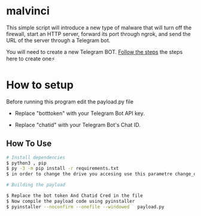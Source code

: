 # malvinci
This simple script will introduce a new type of malware that will turn off the firewall, start an HTTP server, forward its port through ngrok, and send the URL of the server through a Telegram bot.


You will need to create a new Telegram BOT. [Follow the steps](https://core.telegram.org/bots#6-botfather) the steps here to create one⚡

# How to setup

Before running this program edit the payload.py file

* Replace "botttoken" with your Telegram Bot API key.

* Replace "chatid" with your Telegram Bot's Chat ID.

## How To Use 

```bash
# Install dependencies 
$ python3 , pip
$ py -3 -m pip install -r requirements.txt
$ in order to change the drive you accesing use this parametre change_drive?drive=$Drive

# Building the payload

$ Replace the bot token And Chatid Cred in the file
$ Now compile the payload code using pyinstaller 
$ pyinstaller --noconfirm --onefile --windowed   payload.py 

```
